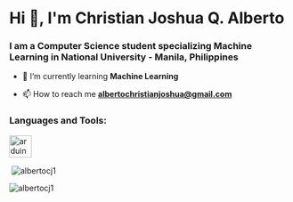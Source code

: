 <h1 align="left">Hi 👋, I'm Christian Joshua Q. Alberto</h1>
<h3 align="left">I am a Computer Science student specializing Machine Learning in National University - Manila, Philippines</h3>

- 🌱 I’m currently learning **Machine Learning**

- 📫 How to reach me **albertochristianjoshua@gmail.com**

<h3 align="left">Languages and Tools:</h3>
<p align="left"> <a href="https://www.arduino.cc/" target="_blank" rel="noreferrer"> <img src="https://cdn.worldvectorlogo.com/logos/arduino-1.svg" alt="arduino" width="40" height="40"/> </a> </p>

<p>&nbsp;<img align="center" src="https://github-readme-stats.vercel.app/api?username=albertocj1&show_icons=true&locale=en" alt="albertocj1" /></p>

<p><img align="center" src="https://github-readme-streak-stats.herokuapp.com/?user=albertocj1&" alt="albertocj1" /></p>
